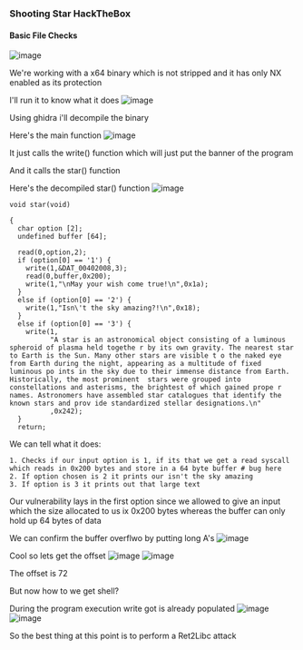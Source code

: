 <h3> Shooting Star HackTheBox </h3>

#### Basic File Checks
![image](https://user-images.githubusercontent.com/113513376/222980704-b15aee2b-5628-4df9-9a4a-bcecf033f4fb.png)

We're working with a x64 binary which is not stripped and it has only NX enabled as its protection

I'll run it to know what it does
![image](https://user-images.githubusercontent.com/113513376/222980846-a822afc4-927c-4ee2-89e3-3b69238e166f.png)

Using ghidra i'll decompile the binary

Here's the main function
![image](https://user-images.githubusercontent.com/113513376/222980933-c5983abb-50d8-4c67-97de-b179c2892bc1.png)

It just calls the write() function which will just put the banner of the program

And it calls the star() function

Here's the decompiled star() function
![image](https://user-images.githubusercontent.com/113513376/222981313-e4f10b47-00f1-4679-8485-fbf4b0f13fc5.png)

```
void star(void)

{
  char option [2];
  undefined buffer [64];
  
  read(0,option,2);
  if (option[0] == '1') {
    write(1,&DAT_00402008,3);
    read(0,buffer,0x200);
    write(1,"\nMay your wish come true!\n",0x1a);
  }
  else if (option[0] == '2') {
    write(1,"Isn\'t the sky amazing?!\n",0x18);
  }
  else if (option[0] == '3') {
    write(1,
          "A star is an astronomical object consisting of a luminous spheroid of plasma held togethe r by its own gravity. The nearest star to Earth is the Sun. Many other stars are visible t o the naked eye from Earth during the night, appearing as a multitude of fixed luminous po ints in the sky due to their immense distance from Earth. Historically, the most prominent  stars were grouped into constellations and asterisms, the brightest of which gained prope r names. Astronomers have assembled star catalogues that identify the known stars and prov ide standardized stellar designations.\n"
          ,0x242);
  }
  return;
```

We can tell what it does:

```
1. Checks if our input option is 1, if its that we get a read syscall which reads in 0x200 bytes and store in a 64 byte buffer # bug here
2. If option chosen is 2 it prints our isn't the sky amazing
3. If option is 3 it prints out that large text
```

Our vulnerability lays in the first option since we allowed to give an input which the size allocated to us ix 0x200 bytes whereas the buffer can only hold up 64 bytes of data

We can confirm the buffer overflwo by putting long A's 
![image](https://user-images.githubusercontent.com/113513376/222981958-cad8501f-f3ab-4065-a5d5-adf1869aff0f.png)

Cool so lets get the offset 
![image](https://user-images.githubusercontent.com/113513376/222982035-7d099617-69da-4fd6-964c-d7f2361a5ef4.png)
![image](https://user-images.githubusercontent.com/113513376/222982040-c19d1090-e7fe-4887-8bb9-660c3263d059.png)

The offset is 72

But now how to we get shell?

During the program execution write got is already populated
![image](https://user-images.githubusercontent.com/113513376/222982323-d937e0e8-179c-4fc2-8bb3-209ff0babe3a.png)
![image](https://user-images.githubusercontent.com/113513376/222982336-a91123fa-e5fc-4ceb-9638-60a78a52d5db.png)

So the best thing at this point is to perform a Ret2Libc attack


